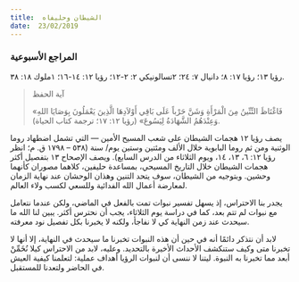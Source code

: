 ```yaml
---
title:  الشيطان وحليفاه
date:  23/02/2019
---
```


### المراجع الأسبوعية
رؤيا ١٣؛ رؤيا ١٧: ٨؛ دانيال ٧: ٢٤؛ ٢تسالونيكي ٢: ٢-١٢؛ رؤيا ١٢: ١٤-١٦؛ ١ملوك ١٨: ٣٨.

> <p>آية الحفظ</p>
> «فَاغْتَاظَ التِّنِّينُ مِنَ الْمَرْأَةِ وَشَنَّ حَرْباً عَلَى بَاقِي أَوْلاَدِهَا الَّذِينَ يَعْمَلُونَ بِوَصَايَا اللهِ وَعِنْدَهُمُ الشَّهَادَةُ لِيَسُوعَ» (رؤيا ١٢: ١٧؛ ترجمة كتاب الحياة).

يصف رؤيا ١٢ هجمات الشيطان على شعب المسيح الأمين — التي تشمل اضطهاد روما الوثنية ومن ثم روما البابوية خلال الألف ومئتين وستين يوم/ سنة (٥٣٨ – ١٧٩٨ ق. م؛ انظر رؤيا ١٢: ٦، ١٣، ١٤، ويوم الثلاثاء من الدرس السابع). ويصف الإصحاح ١٣ بتفصيل أكثر هجمات الشيطان خلال التاريخ المسيحي، بمساعدة حليفين، كلاهما مصوران كأنهما وحشين. وبتوجيه من الشيطان، سوف يتحد التنين وهذان الوحشان عند نهاية الزمان لمعارضة أعمال الله الفدائية وللسعي لكسب ولاء العالم.

يجدر بنا الاحتراس، إذ يسهل تفسير نبوات تمت بالفعل في الماضي، ولكن عندما نتعامل مع نبوات لم تتم بعد، كما في دراسة يوم الثلاثاء، يجب أن نحترس أكثر. يبين لنا الله ما سيحدث عند زمن النهاية كي لا نفاجأ، ولكنه لا يخبرنا بكل تفصيل نود معرفته.

لابد أن نتذكر دائمًا أنه في حين أن هذه النبوات تخبرنا ما سيحدث في النهاية، إلا أنها لا تخبرنا متى وكيف ستنكشف الأحداث الأخيرة بالتحديد. وعليه، لابد من الاحتراس كيلا نُخَمِّنْ أبعد مما تخبرنا به النبوة. ليتنا لا ننسى أن لنبوات الرؤيا أهداف عملية: لتعلمنا كيفية العيش في الحاضر ولتعدنا للمستقبل.